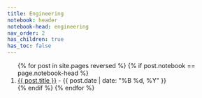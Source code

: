 ```yaml
---
title: Engineering
notebook: header
notebook-head: engineering
nav_order: 2
has_children: true
has_toc: false
---
```


<ol>
{% for post in site.pages reversed %}
{% if post.notebook == page.notebook-head %}
    <li>
    <a href="{{ post.url | absolute_url }}">{{ post.title }}</a> 
    - {{ post.date | date: "%B %d, %Y" }}
    </li>
{% endif %}
{% endfor %}
</ol>

